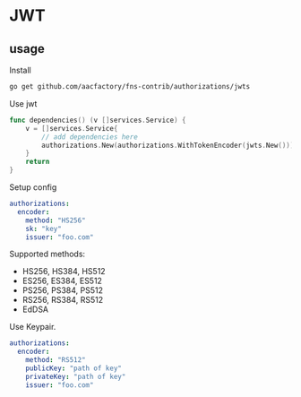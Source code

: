 # JWT

## usage
Install
```bash
go get github.com/aacfactory/fns-contrib/authorizations/jwts
```
Use jwt
```go
func dependencies() (v []services.Service) {
    v = []services.Service{
        // add dependencies here
        authorizations.New(authorizations.WithTokenEncoder(jwts.New())),
    }
    return
}
```
Setup config
```yaml
authorizations:
  encoder:
    method: "HS256"
    sk: "key"
    issuer: "foo.com"
```
Supported methods:
* HS256, HS384, HS512
* ES256, ES384, ES512
* PS256, PS384, PS512
* RS256, RS384, RS512
* EdDSA

Use Keypair.
```yaml
authorizations:
  encoder:
    method: "RS512"
    publicKey: "path of key"
    privateKey: "path of key"
    issuer: "foo.com"
```